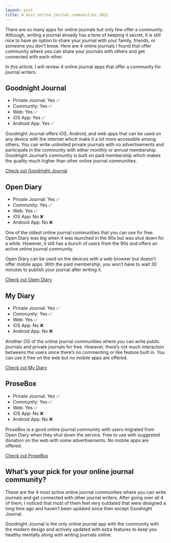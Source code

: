 ```yaml
---
layout: post
title: 4 best online journal communities 2021
---
```


<p>There are so many apps for online journals but only few offer a community. Although, writing a journal already has a tone of keeping it secret, it is still nice to have an option to share your journal with your family, friends, or someone you don’t know. Here are 4 online journals I found that offer community where you can share your journals with others and get connected with each other.</p>

<p>In this article, I will review 4 online journal apps that offer a community for journal writers.</p>

<h2>Goodnight Journal</h2>
<ul>
  <li>Private Journal: Yes ✅</li>
  <li>Community: Yes ✅</li>
  <li>Web:  Yes ✅</li>
  <li>iOS App: Yes ✅</li>
  <li>Android App: Yes ✅</li>
</ul>
<p>Goodnight Journal offers iOS, Android, and web apps that can be used on any device with the internet which make it a lot more accessible among others. You can write unlimited private journals with no advertisements and participate in the community with either monthly or annual membership. Goodnight Journal’s community is built on paid membership which makes the quality much higher than other online journal communities.</p>
<a href="https://www.goodnightjournal.com/" target="_blank" class="btn-cta">Check out Goodnight Journal</a>

<h2>Open Diary</h2>
<ul>
  <li>Private Journal: Yes ✅</li>
  <li>Community: Yes ✅</li>
  <li>Web:  Yes ✅</li>
  <li>iOS App: No ❌</li>
  <li>Android App: No ❌</li>
</ul>
<p>One of the oldest online journal communities that you can use for free. Open Diary was big when it was launched in the 90s but was shut down for a while. However, it still has a bunch of users from the 90s and offers an active online journal community.</p>

<p>Open Diary can be used on the devices with a web browser but doesn’t offer mobile apps. With the paid membership, you won’t have to wait 30 minutes to publish your journal after writing it.</p>

<a href="https://www.opendiary.com/" target="_blank" class="btn-cta">Check out Open Diary</a>


<h2>My Diary</h2>
<ul>
  <li>Private Journal: Yes ✅</li>
  <li>Community: Yes ✅</li>
  <li>Web:  Yes ✅</li>
  <li>iOS App: No ❌</li>
  <li>Android App: No ❌</li>
</ul>
<p>Another OG of the online journal communities where you can write public journals and private journals for free. However, there’s not much interaction betweens the users since there’s no commenting or like feature built in. You can use it free on the web but no mobile apps are offered.</p>

<a href="https://www.my-diary.org/" target="_blank" class="btn-cta">Check out My Diary</a>

<h2>ProseBox</h2>
<ul>
  <li>Private Journal: Yes ✅</li>
  <li>Community: Yes ✅</li>
  <li>Web:  Yes ✅</li>
  <li>iOS App: No ❌</li>
  <li>Android App: No ❌</li>
</ul>
<p>ProseBox is a good online journal community with users migrated from Open Diary when they shut down the service. Free to use with suggested donation on the web with some advertisements. No mobile apps are offered.</p>

<a href="https://www.prosebox.net/" target="_blank" class="btn-cta">Check out ProseBox</a>

<h2>What’s your pick for your online journal community?</h2>
<p>These are the 4 most active online journal communities where you can write journals and get connected with other journal writers. After going over all 4 of them, I noticed that most of them feel very outdated that were designed a long time ago and haven’t been updated since then except Goodnight Journal.</p>

<p>Goodnight Journal is the only online journal app with the community with the modern design and actively updated with extra features to keep you healthy mentally along with writing journals online.</p>


